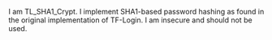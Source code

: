 I am TL_SHA1_Crypt. I implement SHA1-based password hashing as found in the original implementation of TF-Login. I am insecure and should not be used.
